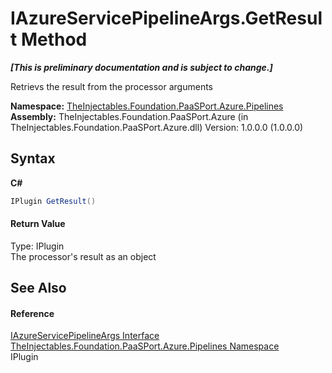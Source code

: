 # IAzureServicePipelineArgs.GetResult Method 
 _**\[This is preliminary documentation and is subject to change.\]**_

Retrievs the result from the processor arguments

**Namespace:**&nbsp;<a href="12877838-209f-7bd8-1db6-0de375a06add">TheInjectables.Foundation.PaaSPort.Azure.Pipelines</a><br />**Assembly:**&nbsp;TheInjectables.Foundation.PaaSPort.Azure (in TheInjectables.Foundation.PaaSPort.Azure.dll) Version: 1.0.0.0 (1.0.0.0)

## Syntax

**C#**<br />
``` C#
IPlugin GetResult()
```


#### Return Value
Type: IPlugin<br />The processor's result as an  object

## See Also


#### Reference
<a href="eb7c42e0-8596-9b73-fd4a-f1011292124f">IAzureServicePipelineArgs Interface</a><br /><a href="12877838-209f-7bd8-1db6-0de375a06add">TheInjectables.Foundation.PaaSPort.Azure.Pipelines Namespace</a><br />IPlugin<br />